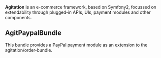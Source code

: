 **Agitation** is an e-commerce framework, based on Symfony2, focussed on
extendability through plugged-in APIs, UIs, payment modules and other
components.

## AgitPaypalBundle

This bundle provides a PayPal payment module as an extension to the
agitation/order-bundle.
